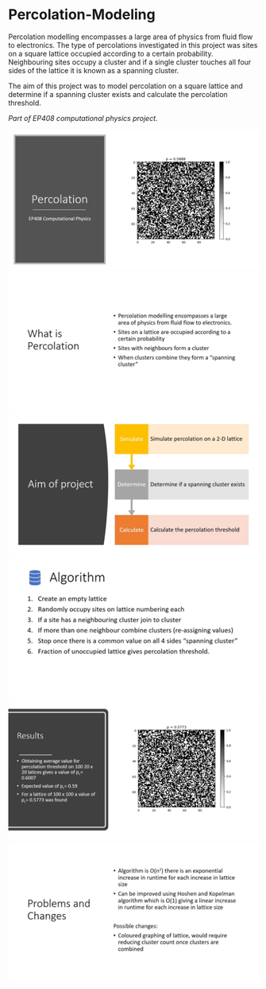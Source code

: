 # Percolation-Modeling


Percolation modelling encompasses a large area of physics from fluid flow to electronics. The type of percolations investigated in this project was sites on a square lattice occupied according to a certain probability. Neighbouring sites occupy a cluster and if a single cluster touches all four sides of the lattice it is known as a spanning cluster. 

The aim of this project was to model percolation on a square lattice and determine if a spanning cluster exists and calculate the percolation threshold. 

*Part of EP408 computational physics project.*

![](images/slide1.jpg?raw=true)
![](images/slide2.jpg?raw=true)
![](images/slide3.jpg?raw=true)
![](images/slide4.jpg?raw=true)
![](images/slide5.jpg?raw=true)
![](images/slide6.jpg?raw=true)
